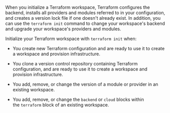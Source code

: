 When you initialize a Terraform workspace, Terraform configures the backend, installs all providers and modules referred to in your configuration, and creates a version lock file if one doesn't already exist. In addition, you can use the `terraform init` command to change your workspace's backend and upgrade your workspace's providers and modules.


Initialize your Terraform workspace with `terraform init` when:

- You create new Terraform configuration and are ready to use it to create a workspace and provision infrastructure.
    
- You clone a version control repository containing Terraform configuration, and are ready to use it to create a workspace and provision infrastructure.
    
- You add, remove, or change the version of a module or provider in an existing workspace.
    
- You add, remove, or change the `backend` or `cloud` blocks within the `terraform` block of an existing workspace.